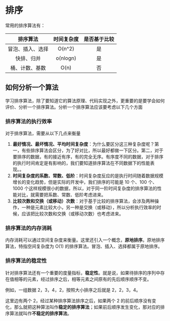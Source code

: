 # 排序

常用的排序算法有：

| 排序算法 | 时间复杂度 | 是否基于比较 |
|:--------:|:----------:|:----------:|
| 冒泡、插入、选择| O(n^2) | 是 |
| 快排、归并 | o(nlogn) | 是 |
| 桶、计数、基数 | O(n) | 否 |

## 如何分析一个算法

学习排序算法，除了要知道它的算法原理、代码实现之外，更重要的是要学会如何评价、分析一个排序算法。分析一个排序算法应该要考虑以下几个方面

### 排序算法的执行效率

对于排序算法，需要从以下几点来衡量

1. **最好情况、最坏情况、平均时间复杂度**：为什么要区分这三种复杂度呢？第一，有些排序算法会区分，为了好对比，所以最好都做一下区分。第二，对于要排序的数据，有的接近有序，有的完全无序。有序度不同的数据，对于排序的执行时间肯定是有影响的，我们要知道排序算法在不同数据下的性能表现。。
2. **时间复杂度的系数、常数、低阶**：时间复杂度反应的是执行时间随着数据规模增长的变化趋势，但是实际的开发中，我们排序的可能是 10 个、100 个、1000 个这样规模很小的数据，所以，对于同一阶时间复杂度的排序算法的性能对比，就需要把系数、常数、低阶考虑进来。
3. **比较次数和交换（或移动）次数**：对于基于比较的排序算法，会涉及两种操作，一种是元素比较大小，另一种是交换（或移动），所以分析执行效率的时候，应该把比较次数和交换（或移动次数）也考虑进来。

### 排序算法的内存消耗

内存消耗可以通过空间复杂度来衡量。这里还引入一个概念，**原地排序**。原地排序算法，特指空间复杂度为 O(1) 的排序算法。冒泡、插入、选择都属于原地排序。

### 排序算法的稳定性

针对排序算法还有一个重要的度量指标，**稳定性**。就是说，如果待排序的序列中存在值相等的元素，经过排序之后，相等元素之间原有的先后顺序顺序不变。

例如，一组数据 2，3，4，2，按照大小排序之后就是 2，2，3，4。

这里边有两个 2，经过某种排序算法排序之后，如果两个 2 的前后顺序没有变化，那么就把这种算法叫作**稳定的排序算法**；如果前后顺序发生变化，那对应的排序算法就叫作**不稳定的排序算法**。




